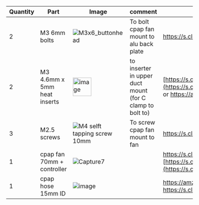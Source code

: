 

| Quantity | Part                         | Image             | comment  | Links  |
| ------ | ----                           | -------              | -----  | -----	|
| 2      | M3 6mm bolts     | ![M3x6_buttonhead](https://user-images.githubusercontent.com/37383368/147801110-b59dbdc4-3660-47f2-bd18-aaa4f31d7406.png)  | To bolt cpap fan mount to alu back plate   | https://s.click.aliexpress.com/e/_9RWMof |
| 2      | M3 4.6mm x 5mm heat inserts     | <img width="50" alt="image" src="https://user-images.githubusercontent.com/37383368/213013307-f72b9e07-181a-4029-948b-95a7e522ceda.png">  | to inserter in upper duct mount (for C clamp to bolt to)   | [https://s.click.aliexpress.com/e/_9RWMof](https://s.click.aliexpress.com/e/_De28c87 or https://amzn.to/3ZVI5xR) |
| 3      | M2.5 screws     | ![M4 selft tapping screw 10mm](https://user-images.githubusercontent.com/37383368/158305048-ae9e94ba-ad1d-4e14-9ed1-5a3f80af10ef.PNG)  | To screw cpap fan mount to fan   | https://s.click.aliexpress.com/e/_A7Qlmx |
| 1      | cpap fan 70mm + controller     | ![Capture7](https://user-images.githubusercontent.com/37383368/158305443-aa1948f9-4704-405b-8f00-72042b4559ed.PNG)  |  | https://s.click.aliexpress.com/e/_AEsHxz or  [https://s.click.aliexpress.com/e/_AAzQAX](https://s.click.aliexpress.com/e/_AAfgBn) | |
| 1      | cpap hose 15mm ID     | ![image](https://user-images.githubusercontent.com/37383368/158306209-3cd6fc60-0976-4fe3-b0c6-a309748ba9ab.png)  |  | https://amzn.to/3zQNYSi or https://s.click.aliexpress.com/e/_A9rUYd| |

